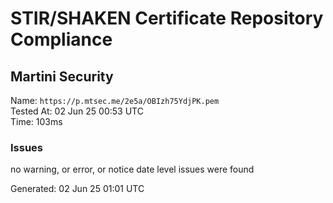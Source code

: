 # STIR/SHAKEN Certificate Repository Compliance

## Martini Security

Name: `https://p.mtsec.me/2e5a/OBIzh75YdjPK.pem`\
Tested At: 02 Jun 25 00:53 UTC\
Time: 103ms

### Issues

no warning, or error, or notice date level issues were found

Generated: 02 Jun 25 01:01 UTC